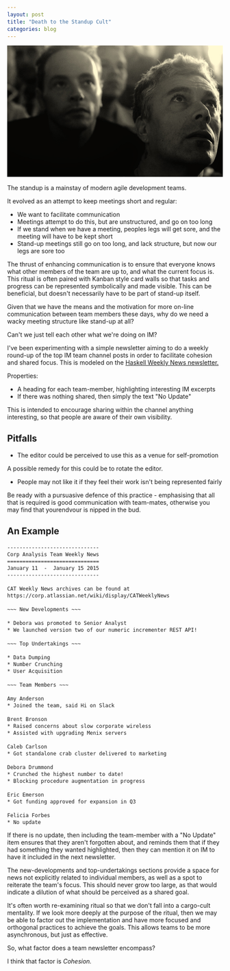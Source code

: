 ```yaml
---
layout: post
title: "Death to the Standup Cult"
categories: blog
---
```


<img src="/images/death-to-standups/178821871_2800eaf196_o.jpg"
     title="https://www.flickr.com/photos/seedingchaos/178821871/in/photolist-gNvvH-piWFZ9-botKqV-dV3qMg-aw34uC-dnhMfa-9vjVs7-axZLz4-btM6WV-aC4wJp-aC7cgb-x7yqHe-dofFNd-dofzUr-mq9iFq-akXA2x-dVd22Z-aL7Gb2-bHp7Zv-yvA59A-dxWhqM-df8rRZ-df8uEp-9q3QfR-9z51Bq-aN19Y4-94FJjm-arinGN-4PvsHW-axZKj6-aL7oji-9Jso9a-wpwX6T-8bibL2-iB6kFH-eb36bh-eaWEsV-ay3qdU-df8uow-9vgSsV-j1xAdD-dofDDm-6jE1EJ-bx5scq-aC7ffo-97zWiG-dFsueJ-bfVSaz-daX6E6-udLjtz"
     class="fit image" />

The standup is a mainstay of modern agile development teams.

It evolved as an attempt to keep meetings short and regular:

* We want to facilitate communication
* Meetings attempt to do this, but are unstructured, and go on too long
* If we stand when we have a meeting, peoples legs will get sore, and the
  meeting will have to be kept short
* Stand-up meetings still go on too long, and lack structure, but now our
  legs are sore too

The thrust of enhancing communication is to ensure that everyone knows
what other members of the team are up to, and what the current focus is.
This ritual is often paired with Kanban style card walls so that tasks and
progress can be represented symbolically and made visible. This can be
beneficial, but doesn't necessarily have to be part of stand-up itself.

<!--more-->

Given that we have the means and the motivation for more on-line
communication between team members these days, why do we need a wacky
meeting structure like stand-up at all?

Can't we just tell each other what we're doing on IM?

I've been experimenting with a simple newsletter aiming to do a weekly
round-up of the top IM team channel posts in order to facilitate cohesion and
shared focus. This is modeled on the
[Haskell Weekly News newsletter.](https://wiki.haskell.org/Haskell_Weekly_News)

Properties:

* A heading for each team-member, highlighting interesting IM excerpts
* If there was nothing shared, then simply the text "No Update"

This is intended to encourage sharing within the channel anything
interesting, so that people are aware of their own visibility.

## Pitfalls

* The editor could be perceived to use this as a venue for self-promotion

A possible remedy for this could be to rotate the editor.

* People may not like it if they feel their work isn't being represented fairly

Be ready with a pursuasive defence of this practice - emphasising that
all that is required is good communication with team-mates, otherwise
you may find that yourendvour is nipped in the bud.

## An Example

    ------------------------------
    Corp Analysis Team Weekly News
    ==============================
    January 11  -  January 15 2015
    ------------------------------

    CAT Weekly News archives can be found at
    https://corp.atlassian.net/wiki/display/CATWeeklyNews

    ~~~ New Developments ~~~

    * Debora was promoted to Senior Analyst
    * We launched version two of our numeric incrementer REST API!

    ~~~ Top Undertakings ~~~

    * Data Dumping
    * Number Crunching
    * User Acquisition

    ~~~ Team Members ~~~

    Amy Anderson
    * Joined the team, said Hi on Slack

    Brent Bronson
    * Raised concerns about slow corporate wireless
    * Assisted with upgrading Menix servers

    Caleb Carlson
    * Got standalone crab cluster delivered to marketing

    Debora Drummond
    * Crunched the highest number to date!
    * Blocking procedure augmentation in progress

    Eric Emerson
    * Got funding approved for expansion in Q3

    Felicia Forbes
    * No update

If there is no update, then including the team-member with a "No Update"
item ensures that they aren't forgotten about, and reminds them that
if they had something they wanted highlighted, then they can mention it
on IM to have it included in the next newsletter.

The new-developments and top-undertakings sections provide a space for
news not explicitly related to individual members, as well as a spot
to reiterate the team's focus. This should never grow too large, as
that would indicate a dilution of what should be perceived as a shared
goal.

It's often worth re-examining ritual so that we don't fall into a cargo-cult
mentality. If we look more deeply at the purpose of the ritual, then we may
be able to factor out the implementation and have more focused and orthogonal
practices to achieve the goals. This allows teams to be more asynchronous,
but just as effective.

So, what factor does a team newsletter encompass?

I think that factor is _Cohesion._

